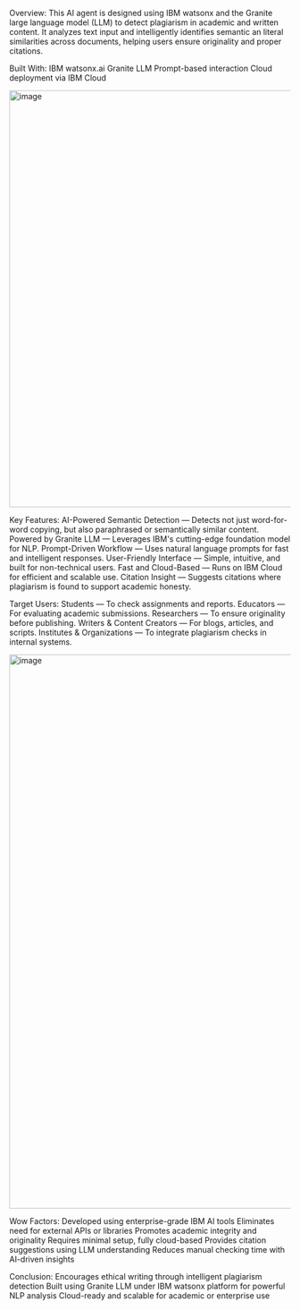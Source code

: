 Overview:
This AI agent is designed using IBM watsonx and the Granite large language model (LLM) to detect plagiarism in academic and written content. 
It analyzes text input and intelligently identifies semantic an literal similarities across documents, helping users ensure originality and proper citations.

Built With:
IBM watsonx.ai
Granite LLM
Prompt-based interaction
Cloud deployment via IBM Cloud

<img width="1277" height="745" alt="image" src="https://github.com/user-attachments/assets/bc1dc540-34d8-418f-ad5f-718bb937002d" />

Key Features:
AI-Powered Semantic Detection — Detects not just word-for-word copying, but also paraphrased or semantically similar content.
Powered by Granite LLM — Leverages IBM's cutting-edge foundation model for NLP.
Prompt-Driven Workflow — Uses natural language prompts for fast and intelligent responses.
User-Friendly Interface — Simple, intuitive, and built for non-technical users.
Fast and Cloud-Based — Runs on IBM Cloud for efficient and scalable use.
Citation Insight — Suggests citations where plagiarism is found to support academic honesty.

Target Users:
Students — To check assignments and reports.
Educators — For evaluating academic submissions.
Researchers — To ensure originality before publishing.
Writers & Content Creators — For blogs, articles, and scripts.
Institutes & Organizations — To integrate plagiarism checks in internal systems.

<img width="1039" height="990" alt="image" src="https://github.com/user-attachments/assets/173d54e0-e01e-4140-ab6d-676cd3d0ccf3" />

Wow Factors:
Developed using enterprise-grade IBM AI tools
Eliminates need for external APIs or libraries
Promotes academic integrity and originality
Requires minimal setup, fully cloud-based
Provides citation suggestions using LLM understanding
Reduces manual checking time with AI-driven insights

Conclusion:
Encourages ethical writing through intelligent plagiarism detection
Built using Granite LLM under IBM watsonx platform for powerful NLP analysis
Cloud-ready and scalable for academic or enterprise use
